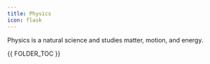 ```yaml
---
title: Physics
icon: flask
---
```


Physics is a natural science and studies matter, motion, and energy.




{{ FOLDER_TOC }}
